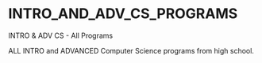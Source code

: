 # INTRO_AND_ADV_CS_PROGRAMS
 INTRO & ADV CS - All Programs

ALL INTRO and ADVANCED Computer Science programs from high school.